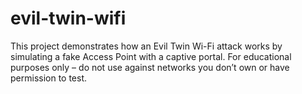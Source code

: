 # evil-twin-wifi
This project demonstrates how an Evil Twin Wi-Fi attack works by simulating a fake Access Point with a captive portal. For educational purposes only – do not use against networks you don’t own or have permission to test.
